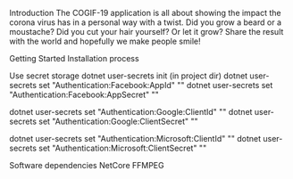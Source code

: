 Introduction
The COGIF-19 application is all about showing the impact the corona virus has in a personal way with a twist. Did you grow a beard or a moustache? Did you cut your hair yourself? Or let it grow? Share the result with the world and hopefully we make people smile!

Getting Started
Installation process

Use secret storage
dotnet user-secrets init (in project dir)
dotnet user-secrets set "Authentication:Facebook:AppId" "<app-id>"
dotnet user-secrets set "Authentication:Facebook:AppSecret" "<app-secret>"

dotnet user-secrets set "Authentication:Google:ClientId" "<client-id>"
dotnet user-secrets set "Authentication:Google:ClientSecret" "<client-secret>"

dotnet user-secrets set "Authentication:Microsoft:ClientId" "<client-id>"
dotnet user-secrets set "Authentication:Microsoft:ClientSecret" "<client-secret>"

Software dependencies
NetCore
FFMPEG
